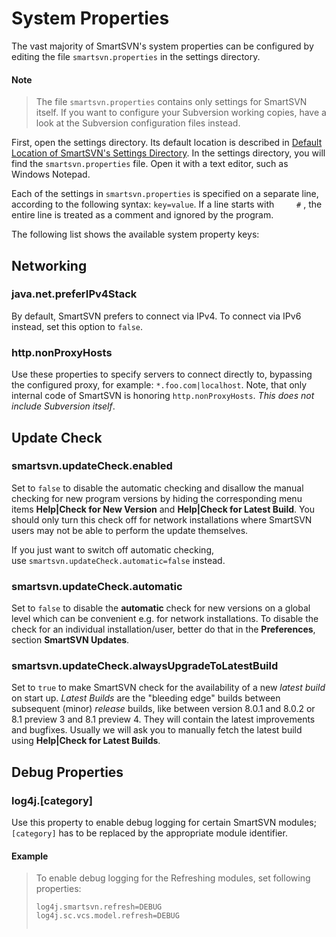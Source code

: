 # System Properties

The vast majority of SmartSVN's system properties can be configured by
editing the file `smartsvn.properties` in the settings directory.


#### Note
>
>
>The file `smartsvn.properties` contains only settings for SmartSVN
>itself. If you want to configure your Subversion working copies, have a
>look at the Subversion configuration files instead.
>
>

First, open the settings directory. Its default location is described in
[Default Location of SmartSVN's Settings Directory](Installation-and-Files.md#InstallationandFiles-settings-dir.default-location).
In the settings directory, you will find the `smartsvn.properties` file.
Open it with a text editor, such as Windows Notepad.

Each of the settings in `smartsvn.properties` is specified on a separate
line, according to the following syntax: `key=value`. If a line starts
with`     #` , the entire line is treated as a comment and ignored by
the program.

The following list shows the available system property keys:

## Networking

### java.net.preferIPv4Stack

By default, SmartSVN prefers to connect via IPv4. To connect via IPv6
instead, set this option to `false`.

### http.nonProxyHosts

Use these properties to specify servers to connect directly to,
bypassing the configured proxy, for example: `*.foo.com|localhost`.
Note, that only internal code of SmartSVN is honoring
`http.nonProxyHosts`. *This does not include Subversion itself*.

## Update Check

### smartsvn.updateCheck.enabled 

Set to `false` to disable the automatic checking and disallow the manual
checking for new program versions by hiding the corresponding menu items
**Help\|Check for New Version** and **Help\|Check for Latest Build**.
You should only turn this check off for network installations where
SmartSVN users may not be able to perform the update themselves.

If you just want to switch off automatic checking,
use `smartsvn.updateCheck.automatic=false` instead.

### smartsvn.updateCheck.automatic

Set to `false` to disable the **automatic** check for new versions on a
global level which can be convenient e.g. for network installations. To
disable the check for an individual installation/user, better do that in
the **Preferences**, section **SmartSVN Updates**.

### smartsvn.updateCheck.alwaysUpgradeToLatestBuild

Set to `true` to make SmartSVN check for the availability of a
new *latest build* on start up. *Latest Builds* are the "bleeding edge"
builds between subsequent (minor) *release* builds, like between version
8.0.1 and 8.0.2 or 8.1 preview 3 and 8.1 preview 4. They will contain
the latest improvements and bugfixes. Usually we will ask you to
manually fetch the latest build using **Help\|Check for Latest Builds**.

## Debug Properties

### log4j.\[category\]

Use this property to enable debug logging for certain SmartSVN modules;
`[category]` has to be replaced by the appropriate module identifier.



#### Example
>
>
>
>To enable debug logging for the Refreshing modules, set following
>properties:
>
>
>
>``` properties
>log4j.smartsvn.refresh=DEBUG
>log4j.sc.vcs.model.refresh=DEBUG
>                    
>```
>
>
>
>
